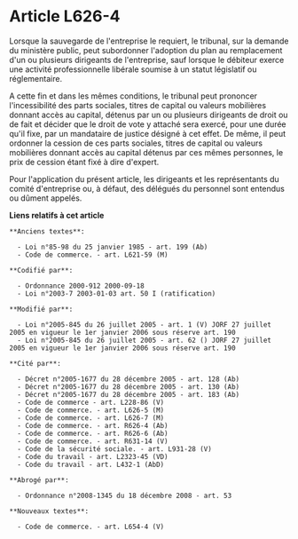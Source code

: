 # Article L626-4

Lorsque la sauvegarde de l'entreprise le requiert, le tribunal, sur la demande du ministère public, peut subordonner
l'adoption du plan au remplacement d'un ou plusieurs dirigeants de l'entreprise, sauf lorsque le débiteur exerce une activité
professionnelle libérale soumise à un statut législatif ou réglementaire.

A cette fin et dans les mêmes conditions, le tribunal peut prononcer l'incessibilité des parts sociales, titres de capital ou
valeurs mobilières donnant accès au capital, détenus par un ou plusieurs dirigeants de droit ou de fait et décider que le
droit de vote y attaché sera exercé, pour une durée qu'il fixe, par un mandataire de justice désigné à cet effet. De même, il
peut ordonner la cession de ces parts sociales, titres de capital ou valeurs mobilières donnant accès au capital détenus par
ces mêmes personnes, le prix de cession étant fixé à dire d'expert.

Pour l'application du présent article, les dirigeants et les représentants du comité d'entreprise ou, à défaut, des délégués
du personnel sont entendus ou dûment appelés.

**Liens relatifs à cet article**

	**Anciens textes**:

	  - Loi n°85-98 du 25 janvier 1985 - art. 199 (Ab)
	  - Code de commerce. - art. L621-59 (M)

	**Codifié par**:

	  - Ordonnance 2000-912 2000-09-18
	  - Loi n°2003-7 2003-01-03 art. 50 I (ratification)

	**Modifié par**:

	  - Loi n°2005-845 du 26 juillet 2005 - art. 1 (V) JORF 27 juillet 2005 en vigueur le 1er janvier 2006 sous réserve art. 190
	  - Loi n°2005-845 du 26 juillet 2005 - art. 62 () JORF 27 juillet 2005 en vigueur le 1er janvier 2006 sous réserve art. 190

	**Cité par**:

	  - Décret n°2005-1677 du 28 décembre 2005 - art. 128 (Ab)
	  - Décret n°2005-1677 du 28 décembre 2005 - art. 130 (Ab)
	  - Décret n°2005-1677 du 28 décembre 2005 - art. 183 (Ab)
	  - Code de commerce - art. L228-86 (V)
	  - Code de commerce. - art. L626-5 (M)
	  - Code de commerce. - art. L626-7 (M)
	  - Code de commerce. - art. R626-4 (Ab)
	  - Code de commerce. - art. R626-6 (Ab)
	  - Code de commerce. - art. R631-14 (V)
	  - Code de la sécurité sociale. - art. L931-28 (V)
	  - Code du travail - art. L2323-45 (VD)
	  - Code du travail - art. L432-1 (AbD)

	**Abrogé par**:

	  - Ordonnance n°2008-1345 du 18 décembre 2008 - art. 53

	**Nouveaux textes**:

	  - Code de commerce. - art. L654-4 (V)
